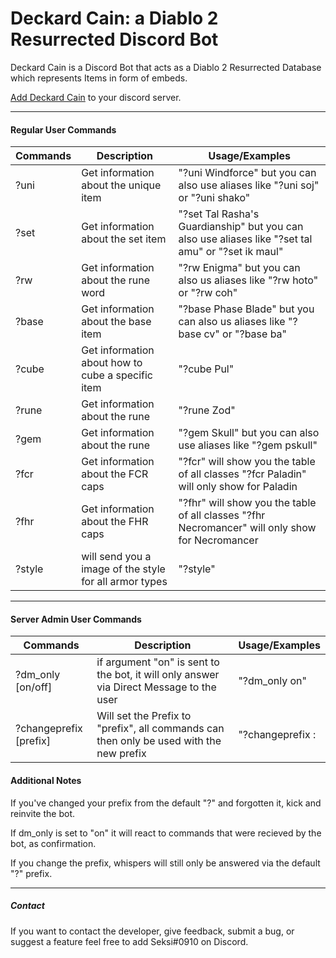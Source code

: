 # Deckard Cain: a Diablo 2 Resurrected Discord Bot
Deckard Cain is a Discord Bot that acts as a Diablo 2 Resurrected Database which represents Items in form of embeds.

[Add Deckard Cain](https://discord.com/oauth2/authorize?client_id=878213420342730762&permissions=3072&scope=bot) to your discord server.


------------------------------------------------------------------------------
#### Regular User Commands

Commands | Description | Usage/Examples
---------|-------------|--------
?uni | Get information about the unique item | "?uni Windforce" but you can also use aliases like "?uni soj" or "?uni shako"
?set | Get information about the set item | "?set Tal Rasha's Guardianship" but you can also use aliases like "?set tal amu" or "?set ik maul"
?rw | Get information about the rune word | "?rw Enigma" but you can also us aliases like "?rw hoto" or "?rw coh"
?base | Get information about the base item | "?base Phase Blade" but you can also us aliases like "?base cv" or "?base ba"
?cube | Get information about how to cube a specific item | "?cube Pul"
?rune | Get information about the rune | "?rune Zod"
?gem | Get information about the rune | "?gem Skull" but you can also use aliases like "?gem pskull"
?fcr | Get information about the FCR caps | "?fcr" will show you the table of all classes "?fcr Paladin" will only show for Paladin
?fhr | Get information about the FHR caps | "?fhr" will show you the table of all classes "?fhr Necromancer" will only show for Necromancer
?style | will send you a image of the style for all armor types | "?style"

-------------------------------------------------------------------------------


#### Server Admin User Commands
Commands | Description | Usage/Examples
---------|-------------|--------
?dm_only [on/off] | if argument "on" is sent to the bot, it will only answer via Direct Message to the user | "?dm_only on"
?changeprefix [prefix] | Will set the Prefix to "prefix", all commands can then only be used with the new prefix | "?changeprefix :


#### Additional Notes

If you've changed your prefix from the default "?" and forgotten it, kick and reinvite the bot.

If dm_only is set to "on" it will react to commands that were recieved by the bot, as confirmation.

If you change the prefix, whispers will still only be answered via the default "?" prefix.

---------------------------------------------------------------------------------
##### Contact

If you want to contact the developer, give feedback, submit a bug, or suggest a feature feel free to add Seksi#0910 on Discord. 
